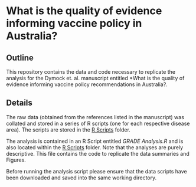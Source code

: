 # What is the quality of evidence informing vaccine policy in Australia?

## Outline

This repository contains the data and code necessary to replicate the analysis for the Dymock et. al. manuscript entitled *What is the quality of evidence informing vaccine policy recommendations in Australia?.

## Details

The raw data (obtained from the references listed in the manuscript) was collated and stored in a series of R scripts (one for each respective disease area). The scripts are stored in the [R Scripts](./R%20Scripts) folder.

The analysis is contained in an R Script entitled *GRADE Analysis.R* and is also located within the [R Scripts](./R%20Scripts) folder. Note that the analyses are purely descriptive. This file contains the code to replicate the data summaries and Figures.

Before running the analysis script please ensure that the data scripts have been downloaded and saved into the same working directory.
